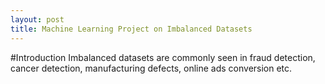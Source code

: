 ```yaml
---
layout: post
title: Machine Learning Project on Imbalanced Datasets
---
```





#Introduction
Imbalanced datasets are commonly seen in  fraud detection, cancer detection, manufacturing defects, online ads conversion etc. 
